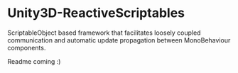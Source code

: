# Unity3D-ReactiveScriptables
ScriptableObject based framework that facilitates loosely coupled communication and automatic update propagation between MonoBehaviour components.

Readme coming :)
